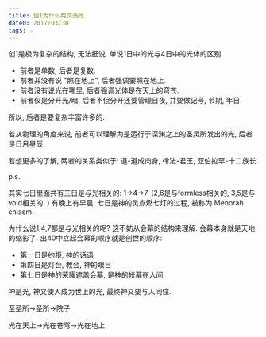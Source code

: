```yaml
---
title: 创1为什么两次造光
date0: 2017/03/30
tags: ☆
---
```


创1是极为复杂的结构, 无法细说. 单说1日中的光与4日中的光体的区别:

* 前者是单数, 后者是复数.
* 前者并没有说 "照在地上", 后者强调要照在地上.
* 前者没有说光在哪里, 后者强调光体是在天上的穹苍.
* 前者仅是分开光/暗, 后者不但分开还要管理日夜, 并要做记号, 节期, 年日.

所以, 后者是要复杂丰富许多的.

若从物理的角度来说, 前者可以理解为是运行于深渊之上的圣灵所发出的光, 后者是日月星辰.

若想更多的了解, 两者的关系类似于: 道-道成肉身, 律法-君王, 亚伯拉罕-十二族长.

p.s.

其实七日里面共有三日是与光相关的: 1->4->7. (2,6是与formless相关的, 3,5是与void相关的. ) 有晚上有早晨, 七日是神的灵点燃七灯的过程, 被称为 Menorah chiasm.

为什么说1,4,7都是与光相关的呢? 这不妨从会幕的结构来理解. 会幕本身就是天地的缩影了. 出40中立起会幕的顺序就是创世的顺序:

* 第一日是约柜, 神的话语
* 第四日是灯台, 教会, 神的眼目
* 第七日是神的荣耀遮盖会幕, 是神的帐幕在人间.

神是光, 神又使人成为世上的光, 最终神又要与人同住.

至圣所->圣所->院子

光在天上->光在苍穹->光在地上
